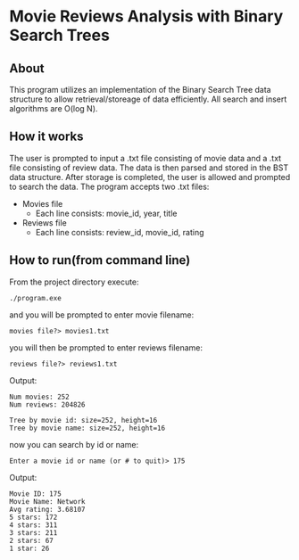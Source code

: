 # Movie Reviews Analysis with Binary Search Trees
## About
This program utilizes an implementation of the Binary Search Tree data structure to allow retrieval/storeage of data efficiently. 
All search and insert algorithms are O(log N).

## How it works 
The user is prompted to input a .txt file consisting of movie data and a .txt file consisting of review data. The data is then parsed and stored in the BST data structure. After storage is completed, the user is allowed and prompted to search the data.
The program accepts two .txt files:
 * Movies file
   - Each line consists: movie_id, year, title
 * Reviews file
   - Each line consists: review_id, movie_id, rating

## How to run(from command line)
From the project directory execute:
```console
./program.exe
```
and you will be prompted to enter movie filename:
```console
movies file?> movies1.txt
``` 

you will then be prompted to enter reviews filename:
```console
reviews file?> reviews1.txt
``` 

Output:
```console
Num movies: 252
Num reviews: 204826

Tree by movie id: size=252, height=16
Tree by movie name: size=252, height=16 
```

now you can search by id or name:
```console
Enter a movie id or name (or # to quit)> 175
``` 

Output:
```gch
Movie ID: 175
Movie Name: Network
Avg rating: 3.68107
5 stars: 172
4 stars: 311
3 stars: 211
2 stars: 67
1 star: 26
``` 


